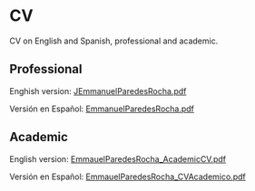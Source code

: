 # CV
CV on English and Spanish, professional and academic.

## Professional
Enghish version: [JEmmanuelParedesRocha.pdf](JEmmanuelParedesRocha.pdf)

Versión en Español: [EmmanuelParedesRocha.pdf](EmmanuelParedesRocha.pdf)

## Academic

English version: [EmmauelParedesRocha_AcademicCV.pdf](EmmauelParedesRocha_AcademicCV.pdf)

Versión en Español: [EmmauelParedesRocha_CVAcademico.pdf](EmmanuelParedesRocha_CVAcademico.pdf)
